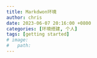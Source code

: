 ```yaml
---
title: Markdwon环境
author: chris
date: 2023-06-07 20:16:00 +0800
categories: [环境搭建, 个人]
tags: [getting started]
# image:
#   path: 
---
```




